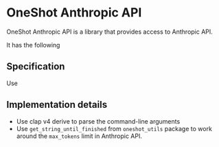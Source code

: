 # OneShot Anthropic API

OneShot Anthropic API is a library that provides access to Anthropic API.

It has the following

## Specification

Use

## Implementation details

* Use clap v4 derive to parse the command-line arguments
* Use `get_string_until_finished` from `oneshot_utils` package to work around the `max_tokens` limit in Anthropic API.
